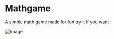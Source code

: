 # Mathgame
A simple math game made for fun try it if you want


![Image]("https://st2.depositphotos.com/5312214/9917/i/950/depositphotos_99176664-stock-photo-thanks-a-lot-adhesive-label.jpg")
